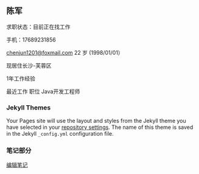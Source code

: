 ## 陈军


求职状态：目前正在找工作

手机：17689231856

chenjun1201@foxmail.com
22 岁 (1998/01/01）

现居住长沙-芙蓉区

1年工作经验

最近工作
职位
Java开发工程师


### Jekyll Themes

Your Pages site will use the layout and styles from the Jekyll theme you have selected in your [repository settings](https://github.com/chenjun-1201/chenjun-1201.github.io/settings). The name of this theme is saved in the Jekyll `_config.yml` configuration file.


### 笔记部分
[编辑笔记](https://github.com/chenjun-1201/chenjun-1201.github.io/edit/master/index.md)



